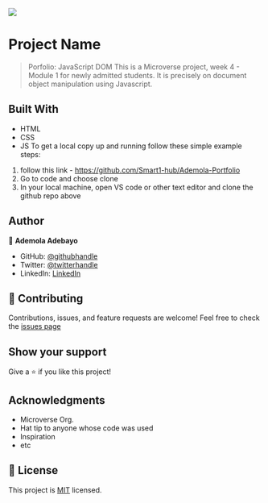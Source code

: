 ![](https://img.shields.io/badge/Microverse-blueviolet)
# Project Name
> Porfolio: JavaScript DOM
This is a Microverse project, week 4 - Module 1 for newly admitted students. It is precisely on document object manipulation using Javascript. 
## Built With
- HTML 
- CSS
- JS
To get a local copy up and running follow these simple example steps:
1. follow this link - https://github.com/Smart1-hub/Ademola-Portfolio
2. Go to code and choose clone
3. In your local machine, open VS code or other text editor and clone the github repo above
## Author
👤 **Ademola Adebayo**
- GitHub: [@githubhandle](https://github.com/Smart1-hub)
- Twitter: [@twitterhandle](https://twitter.com/@ademola_adebayo)
- LinkedIn: [LinkedIn](https://linkedin.com/in/linkedinhandle)
## 🤝 Contributing
Contributions, issues, and feature requests are welcome!
Feel free to check the [issues page](../../issues/)
## Show your support
Give a ⭐️ if you like this project!
## Acknowledgments
- Microverse Org.
- Hat tip to anyone whose code was used
- Inspiration
- etc
## 📝 License
This project is [MIT](./MIT.md) licensed.